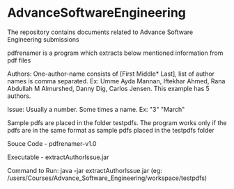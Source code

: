# AdvanceSoftwareEngineering
The repository contains documents related to Advance Software Engineering submissions

pdfrenamer is a program which extracts below mentioned information from pdf files

Authors: One-author-name consists of [First Middle* Last], list of author names is comma separated. Ex: Umme Ayda Mannan, Iftekhar Ahmed, Rana Abdullah M Almurshed, Danny Dig, Carlos Jensen. This example has 5 authors.

Issue: Usually a number. Some times a name. Ex: "3" "March"

Sample pdfs are placed in the folder testpdfs. 
The program works only if the pdfs are in the same format as sample pdfs placed in the testpdfs folder 

Souce Code - pdfrenamer-v1.0

Executable - extractAuthorIssue.jar


Command to Run:
java -jar extractAuthorIssue.jar <path to folder containing pdfs> (eg: /users/Courses/Advance_Software_Engineering/workspace/testpdfs)
